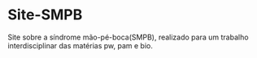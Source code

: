 # Site-SMPB

Site sobre a síndrome mão-pé-boca(SMPB), realizado para um trabalho interdisciplinar das matérias pw, pam e bio.
